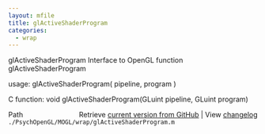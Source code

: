 ```yaml
---
layout: mfile
title: glActiveShaderProgram
categories:
  - wrap
---
```


glActiveShaderProgram  Interface to OpenGL function glActiveShaderProgram

usage:  glActiveShaderProgram\( pipeline, program \)

C function:  void glActiveShaderProgram\(GLuint pipeline, GLuint program\)


<div class="code_header" style="text-align:right;">
  <span style="float:left;">Path&nbsp;&nbsp;</span> <span class="counter">Retrieve <a href=
  "https://raw.github.com/Psychtoolbox-3/Psychtoolbox-3/beta/./PsychOpenGL/MOGL/wrap/glActiveShaderProgram.m">current version from GitHub</a> | View <a href=
  "https://github.com/Psychtoolbox-3/Psychtoolbox-3/commits/beta/./PsychOpenGL/MOGL/wrap/glActiveShaderProgram.m">changelog</a></span>
</div>
<div class="code">
  <code>./PsychOpenGL/MOGL/wrap/glActiveShaderProgram.m</code>
</div>
